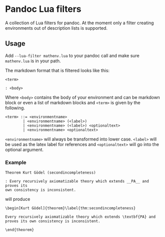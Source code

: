 # Pandoc Lua filters

A collection of Lua filters for pandoc. At the moment only a filter creating
environments out of description lists is supported.

## Usage
Add `--lua-filter mathenv.lua` to your pandoc call and make sure `mathenv.lua`
is in your path.

The markdown format that is filtered looks like this:
```
<term>

: <body>
```
Where `<body>` contains the body of your environment and can be markdown block
or even a list of markdown blocks and `<term>` is given by the following.
```
<term> ::= <environmentname>
        | <environmentname> (<label>)
        | <environmentname> (<label>) <optionaltext>
        | <environmentname> <optionaltext>
```
`<environmentname>` will always be transformed into lower case. `<label>` will
be used as the latex label for references and `<optionaltext>` will go into the
optional argument.
### Example
```
Theorem Kurt Gödel (secondincompleteness)

: Every recursively axiomatizable theory which extends __PA__ and proves its
own consistency is inconsistent.
```
will produce
```
\begin[Kurt Gödel]{theorem}\label{thm:secondincompleteness}

Every recursively axiomatizable theory which extends \textbf{PA} and
proves its own consistency is inconsistent.

\end{theorem}
```
